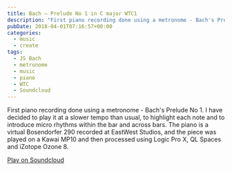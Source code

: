 ```yaml
---
title: Bach – Prelude No 1 in C major WTC1
description: "First piano recording done using a metronome - Bach's Prelude No 1."
pubDate: 2018-04-01T07:16:57+00:00
categories:
  - music
  - create
tags:
  - JS Bach
  - metronome
  - music
  - piano
  - WTC
  - Soundcloud
---
```


First piano recording done using a metronome - Bach's Prelude No 1. I have decided to play it at a slower tempo than usual, to highlight each note and to introduce micro rhythms within the bar and across bars. The piano is a virtual Bosendorfer 290 recorded at EastWest Studios, and the piece was played on a Kawai MP10 and then processed using Logic Pro X, QL Spaces and iZotope Ozone 8.

[Play on Soundcloud](https://soundcloud.com/chris-tham/bach-prelude-no-1-in-c-major-wtc1?si=8460f2d0b7844430a9686ec43cd0e11c&utm_source=clipboard&utm_medium=text&utm_campaign=social_sharing)
